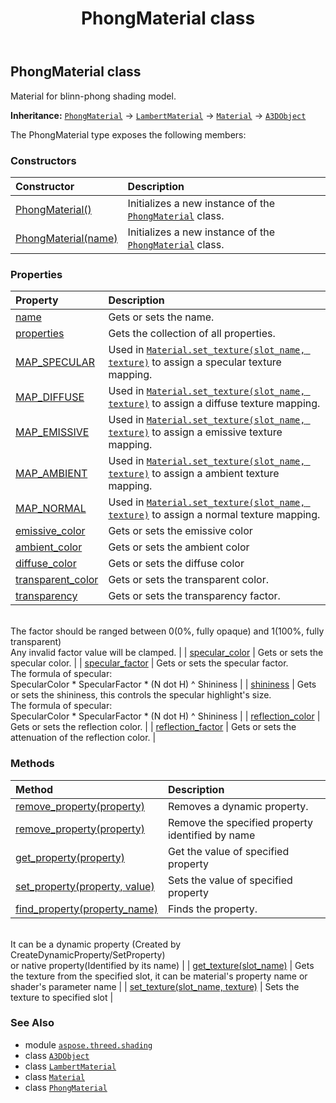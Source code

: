 ﻿---
title: PhongMaterial class
second_title: Aspose.3D for Python via .NET API References
description: 
type: docs
weight: 50
url: /python-net/aspose.threed.shading/phongmaterial/
is_root: false
---

## PhongMaterial class

Material for blinn-phong shading model.



**Inheritance:** [`PhongMaterial`](/3d/python-net/aspose.threed.shading/phongmaterial) → 
[`LambertMaterial`](/3d/python-net/aspose.threed.shading/lambertmaterial) → 
[`Material`](/3d/python-net/aspose.threed.shading/material) → 
[`A3DObject`](/3d/python-net/aspose.threed/a3dobject)



The PhongMaterial type exposes the following members:

### Constructors
| Constructor | Description |
| :- | :- |
| [PhongMaterial()](/3d/python-net/aspose.threed.shading/phongmaterial/__init__/#) | Initializes a new instance of the [`PhongMaterial`](/3d/python-net/aspose.threed.shading/phongmaterial) class. |
| [PhongMaterial(name)](/3d/python-net/aspose.threed.shading/phongmaterial/__init__/#str) | Initializes a new instance of the [`PhongMaterial`](/3d/python-net/aspose.threed.shading/phongmaterial) class. |


### Properties
| Property | Description |
| :- | :- |
| [name](/3d/python-net/aspose.threed.shading/phongmaterial/name) | Gets or sets the name. |
| [properties](/3d/python-net/aspose.threed.shading/phongmaterial/properties) | Gets the collection of all properties. |
| [MAP_SPECULAR](/3d/python-net/aspose.threed.shading/phongmaterial/map_specular) | Used in [`Material.set_texture(slot_name, texture)`](/3d/python-net/aspose.threed.shading/material/set_texture) to assign a specular texture mapping. |
| [MAP_DIFFUSE](/3d/python-net/aspose.threed.shading/phongmaterial/map_diffuse) | Used in [`Material.set_texture(slot_name, texture)`](/3d/python-net/aspose.threed.shading/material/set_texture) to assign a diffuse texture mapping. |
| [MAP_EMISSIVE](/3d/python-net/aspose.threed.shading/phongmaterial/map_emissive) | Used in [`Material.set_texture(slot_name, texture)`](/3d/python-net/aspose.threed.shading/material/set_texture) to assign a emissive texture mapping. |
| [MAP_AMBIENT](/3d/python-net/aspose.threed.shading/phongmaterial/map_ambient) | Used in [`Material.set_texture(slot_name, texture)`](/3d/python-net/aspose.threed.shading/material/set_texture) to assign a ambient texture mapping. |
| [MAP_NORMAL](/3d/python-net/aspose.threed.shading/phongmaterial/map_normal) | Used in [`Material.set_texture(slot_name, texture)`](/3d/python-net/aspose.threed.shading/material/set_texture) to assign a normal texture mapping. |
| [emissive_color](/3d/python-net/aspose.threed.shading/phongmaterial/emissive_color) | Gets or sets the emissive color |
| [ambient_color](/3d/python-net/aspose.threed.shading/phongmaterial/ambient_color) | Gets or sets the ambient color |
| [diffuse_color](/3d/python-net/aspose.threed.shading/phongmaterial/diffuse_color) | Gets or sets the diffuse color |
| [transparent_color](/3d/python-net/aspose.threed.shading/phongmaterial/transparent_color) | Gets or sets the transparent color. |
| [transparency](/3d/python-net/aspose.threed.shading/phongmaterial/transparency) | Gets or sets the transparency factor.<br/>The factor should be ranged between 0(0%, fully opaque) and 1(100%, fully transparent)<br/>Any invalid factor value will be clamped. |
| [specular_color](/3d/python-net/aspose.threed.shading/phongmaterial/specular_color) | Gets or sets the specular color. |
| [specular_factor](/3d/python-net/aspose.threed.shading/phongmaterial/specular_factor) | Gets or sets the specular factor. <br/>The formula of specular:<br/>SpecularColor * SpecularFactor * (N dot H) ^ Shininess |
| [shininess](/3d/python-net/aspose.threed.shading/phongmaterial/shininess) | Gets or sets the shininess, this controls the specular highlight's size.<br/>The formula of specular:<br/>SpecularColor * SpecularFactor * (N dot H) ^ Shininess |
| [reflection_color](/3d/python-net/aspose.threed.shading/phongmaterial/reflection_color) | Gets or sets the reflection color. |
| [reflection_factor](/3d/python-net/aspose.threed.shading/phongmaterial/reflection_factor) | Gets or sets the attenuation of the reflection color. |


### Methods
| Method | Description |
| :- | :- |
| [remove_property(property)](/3d/python-net/aspose.threed.shading/phongmaterial/remove_property/#Property) | Removes a dynamic property. |
| [remove_property(property)](/3d/python-net/aspose.threed.shading/phongmaterial/remove_property/#str) | Remove the specified property identified by name |
| [get_property(property)](/3d/python-net/aspose.threed.shading/phongmaterial/get_property/#str) | Get the value of specified property |
| [set_property(property, value)](/3d/python-net/aspose.threed.shading/phongmaterial/set_property/#str-any) | Sets the value of specified property |
| [find_property(property_name)](/3d/python-net/aspose.threed.shading/phongmaterial/find_property/#str) | Finds the property.<br/>It can be a dynamic property (Created by CreateDynamicProperty/SetProperty) <br/>or native property(Identified by its name) |
| [get_texture(slot_name)](/3d/python-net/aspose.threed.shading/phongmaterial/get_texture/#str) | Gets the texture from the specified slot, it can be material's property name or shader's parameter name |
| [set_texture(slot_name, texture)](/3d/python-net/aspose.threed.shading/phongmaterial/set_texture/#str-TextureBase) | Sets the texture to specified slot |



### See Also
* module [`aspose.threed.shading`](..)
* class [`A3DObject`](/3d/python-net/aspose.threed/a3dobject)
* class [`LambertMaterial`](/3d/python-net/aspose.threed.shading/lambertmaterial)
* class [`Material`](/3d/python-net/aspose.threed.shading/material)
* class [`PhongMaterial`](/3d/python-net/aspose.threed.shading/phongmaterial)
